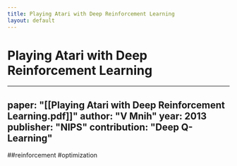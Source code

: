 ```yaml
---
title: Playing Atari with Deep Reinforcement Learning
layout: default
---
```


# Playing Atari with Deep Reinforcement Learning

---
paper: "[[Playing Atari with Deep Reinforcement Learning.pdf]]"
author: "V Mnih"
year: 2013
publisher: "NIPS"
contribution: "Deep Q-Learning"
---
##reinforcement #optimization 